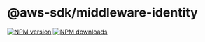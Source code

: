 # @aws-sdk/middleware-identity

[![NPM version](https://img.shields.io/npm/v/@aws-sdk/middleware-identity/latest.svg)](https://www.npmjs.com/package/@aws-sdk/middleware-identity)
[![NPM downloads](https://img.shields.io/npm/dm/@aws-sdk/middleware-identity.svg)](https://www.npmjs.com/package/@aws-sdk/middleware-identity)
